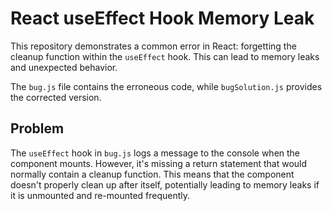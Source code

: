 # React useEffect Hook Memory Leak

This repository demonstrates a common error in React: forgetting the cleanup function within the `useEffect` hook.  This can lead to memory leaks and unexpected behavior.

The `bug.js` file contains the erroneous code, while `bugSolution.js` provides the corrected version.

## Problem
The `useEffect` hook in `bug.js` logs a message to the console when the component mounts. However, it's missing a return statement that would normally contain a cleanup function. This means that the component doesn't properly clean up after itself, potentially leading to memory leaks if it is unmounted and re-mounted frequently. 